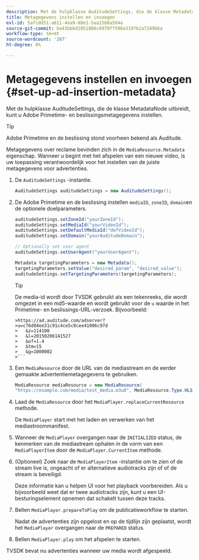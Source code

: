 ```yaml
---
description: Met de hulpklasse AuditudeSettings, die de klasse MetadataNode uitbreidt, kunt u Adobe Primetime- en beslissingsmetagegevens instellen.
title: Metagegevens instellen en invoegen
exl-id: 5afcdd51-a611-4ea9-88e1-5aa15b8a504a
source-git-commit: be43bbbd1051886c8979ff590a3197b2a7249b6a
workflow-type: tm+mt
source-wordcount: '267'
ht-degree: 0%

---
```


# Metagegevens instellen en invoegen {#set-up-ad-insertion-metadata}

Met de hulpklasse AuditudeSettings, die de klasse MetadataNode uitbreidt, kunt u Adobe Primetime- en beslissingsmetagegevens instellen.

>[!TIP]
>
>Adobe Primetime en de beslissing stond voorheen bekend als Auditude.

Metagegevens over reclame bevinden zich in de `MediaResource.Metadata` eigenschap. Wanneer u begint met het afspelen van een nieuwe video, is uw toepassing verantwoordelijk voor het instellen van de juiste metagegevens voor advertenties.

1. De `AuditudeSettings` -instantie.

   ```java
   AuditudeSettings auditudeSettings = new AuditudeSettings();
   ```

1. De Adobe Primetime en de beslissing instellen `mediaID`, `zoneID`, `domain`en de optionele doelparameters.

   ```java
   auditudeSettings.setZoneId("yourZoneId"); 
   auditudeSettings.setMediaId("yourVideoId"); 
   auditudeSettings.setDefaultMediaId("defVideoId"); 
   auditudeSettings.setDomain("yourAuditudeDomain"); 
   
   // Optionally set user agent  
   auditudeSettings.setUserAgent("yourUserAgent"); 
   
   Metadata targetingParameters = new Metadata(); 
   targetingParameters.setValue("desired_param", "desired_value"); 
   auditudeSettings.setTargetingParameters(targetingParameters);
   ```

   >[!TIP]
   >
   >De media-id wordt door TVSDK gebruikt als een tekenreeks, die wordt omgezet in een md5-waarde en wordt gebruikt voor de `u` waarde in het Primetime- en beslissings-URL-verzoek. Bijvoorbeeld:
   >
   >
   ```
   >https://ad.auditude.com/adserver?
   >u=c76d04ee31c91c4ce5c8cee41006c97d
   >   &z=114100 
   >   &l=20150206141527 
   >   &of=1.4 
   >   &tm=15 
   >   &g=1000002
   >```

1. Een `MediaResource` door de URL van de mediastream en de eerder gemaakte advertentiemetagegevens te gebruiken.

   ```java
   MediaResource mediaResource = new MediaResource( 
   "https://example.com/media/test_media.m3u8", MediaResource.Type.HLS, Metadata);
   ```

1. Laad de `MediaResource` door het `MediaPlayer.replaceCurrentResource` methode.

   De `MediaPlayer` start met het laden en verwerken van het mediastroommanifest.

1. Wanneer de `MediaPlayer` overgangen naar de `INITIALIZED` status, de kenmerken van de mediastream ophalen in de vorm van een `MediaPlayerItem` door de `MediaPlayer.CurrentItem` methode.
1. (Optioneel) Zoek naar de `MediaPlayerItem` -instantie om te zien of de stream live is, ongeacht of er alternatieve audiotracks zijn of of de stream is beveiligd.

   Deze informatie kan u helpen UI voor het playback voorbereiden. Als u bijvoorbeeld weet dat er twee audiotracks zijn, kunt u een UI-besturingselement opnemen dat schakelt tussen deze tracks.

1. Bellen `MediaPlayer.prepareToPlay` om de publicatieworkflow te starten.

   Nadat de advertenties zijn opgelost en op de tijdlijn zijn geplaatst, wordt het `MediaPlayer` overgangen naar de `PREPARED` status.
1. Bellen `MediaPlayer.play` om het afspelen te starten.

TVSDK bevat nu advertenties wanneer uw media wordt afgespeeld.
